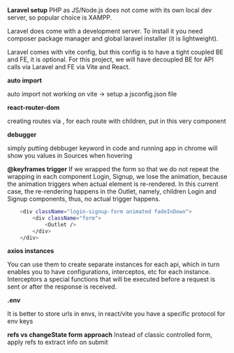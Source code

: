 **Laravel setup**
PHP as JS/Node.js does not come with its own local dev server, so popular choice is XAMPP.

Laravel does come with a development server. To install it you need composer package manager and global laravel installer (it is lightweight).

Laravel comes with vite config, but this config is to have a tight coupled BE and FE, it is optional. For this project, we will have decoupled BE for API calls via Laravel and FE via Vite and React.

**auto import**

auto import not working on vite -> setup a jsconfig.json file

**react-router-dom**

creating routes via <RouterProvider router={router} />, for each route with children, put <Outlet /> in this very component

**debugger**

simply putting debbuger keyword in code and running app in chrome will show you values in Sources when hovering

**@keyframes trigger**
If we wrapped the form so that we do not repeat the wrapping in each component Login, Signup, we lose the animation, because the animation triggers when actual element is re-rendered. In this current case, the re-rendering happens in the Outlet, namely, children Login and Signup components, thus, no actual trigger happens.
```sh
    <div className="login-signup-form animated fadeInDown">
        <div className="form">
            <Outlet />
        </div>
    </div>
```
**axios instances**

You can use them to create separate instances for each api, which in turn enables you to have configurations, interceptos, etc for each instance.
Interceptors a special functions that will be executed before a request is sent or after the response is received.

**.env**

It is better to store urls in envs, in react/vite you have a specific protocol for env keys

**refs vs changeState form approach**
Instead of classic controlled form, apply refs to extract info on submit 